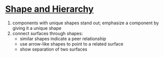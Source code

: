 # [Shape and Hierarchy](https://material.io/design/shape/shape-hierarchy.html)
1. components with unique shapes stand out; emphasize a component by giving it a unique shape
2. connect surfaces through shapes:
    + similar shapes indicate a peer relationship
    + use arrow-like shapes to point to a related surface
    + show separation of two surfaces
